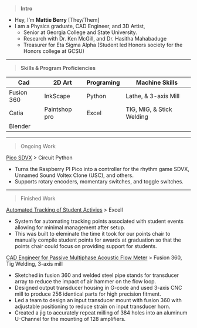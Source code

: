 > **Intro** <br>
- Hey, I’m **Mattie Berry** [They/Them]
- I am a Physics graduate, CAD Engineer, and 3D Artist, 
  - Senior at Georgia College and State University.
  - Research with Dr. Ken McGill, and Dr. Hasitha Mahabaduge
  - Treasurer for Eta Sigma Alpha (Student led Honors society for the Honors college at GCSU)


***

> **Skills & Program Proficiencies** <br>

| Cad        | 2D Art        | Programing | Machine Skills             |
|------------|---------------|------------|----------------------------|
| Fusion 360 | InkScape      | Python     | Lathe, & 3-axis Mill       |
| Catia      | Paintshop pro | Excel      | TIG, MIG, &  Stick Welding |
| Blender    |               |            |                            |

***
> Ongoing Work

[Pico SDVX](https://github.com/MatthewKyleBerry/Pico-SDVX) > Circuit Python
- Turns the Raspberry PI Pico into a controller for the rhythm game SDVX, Unnamed Sound Voltex Clone (USC), and others.
- Supports rotary encoders, momentary switches, and toggle switches.


***
> Finished Work

[Automated Tracking of Student Activies]() > Excell
  - System for automating tracking points associated with student events allowing for minimal management after setup. 
  - This was built to eleminate the time it took for our points chair to manually compile student points for awards at graduation so that the points chair could focus on providing support for students. 

[CAD Engineer for Passive Multiphase Acoustic Flow Meter]() > Fusion 360, Tig Welding, 3-axis mill
  - Sketched in fusion 360 and welded steel pipe stands for transducer array to reduce the impact of air hammer on the flow loop.
  - Designed output transducer housing in G-code and used 3-axis CNC mill to produce 256 identical parts for high precision fitment.
  - Led a team to design an input transducer mount with fusion 360 with adjustable positioning to reduce strain on input transducer horn.
  - Created a jig to accurately repeat milling of 384 holes into an aluminum U-Channel for the mounting of 128 amplifiers.

